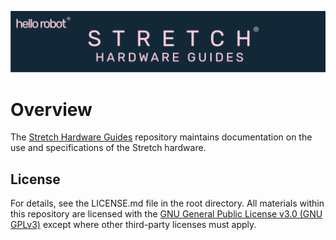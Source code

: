![](./images/banner.png)

# Overview
The [Stretch Hardware Guides](https://github.com/hello-robot/stretch_hardware_gides) repository maintains documentation on the use and specifications of the Stretch hardware.

## License
For details, see the LICENSE.md file in the root directory. All materials within this repository are licensed with the [GNU General Public License v3.0 (GNU GPLv3)](https://www.gnu.org/licenses/gpl-3.0.html) except where other third-party licenses must apply.  

